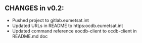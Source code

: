 ## CHANGES in v0.2:

- Pushed project to gitlab.eumetsat.int
- Updated URLs in README to https:ocdb.eumetsat.int
- Updated command reference eocdb-client to ocdb-client in README.md doc